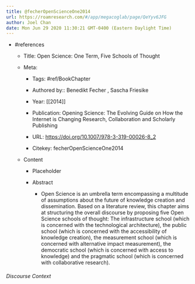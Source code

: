 ```yaml
---
title: @fecherOpenScienceOne2014
url: https://roamresearch.com/#/app/megacoglab/page/QeYyv6JFG
author: Joel Chan
date: Mon Jun 29 2020 11:30:21 GMT-0400 (Eastern Daylight Time)
---
```


- #references

    - Title: Open Science: One Term, Five Schools of Thought

    - Meta:

        - Tags: #ref/BookChapter

        - Authored by::  Benedikt Fecher ,  Sascha Friesike

        - Year: [[2014]]

        - Publication: Opening Science: The Evolving Guide on How the Internet is Changing Research, Collaboration and Scholarly Publishing

        - URL: https://doi.org/10.1007/978-3-319-00026-8_2

        - Citekey: fecherOpenScienceOne2014

    - Content

        - Placeholder

        - Abstract

            - Open Science is an umbrella term encompassing a multitude of assumptions about the future of knowledge creation and dissemination. Based on a literature review, this chapter aims at structuring the overall discourse by proposing five Open Science schools of thought: The infrastructure school (which is concerned with the technological architecture), the public school (which is concerned with the accessibility of knowledge creation), the measurement school (which is concerned with alternative impact measurement), the democratic school (which is concerned with access to knowledge) and the pragmatic school (which is concerned with collaborative research).

###### Discourse Context


